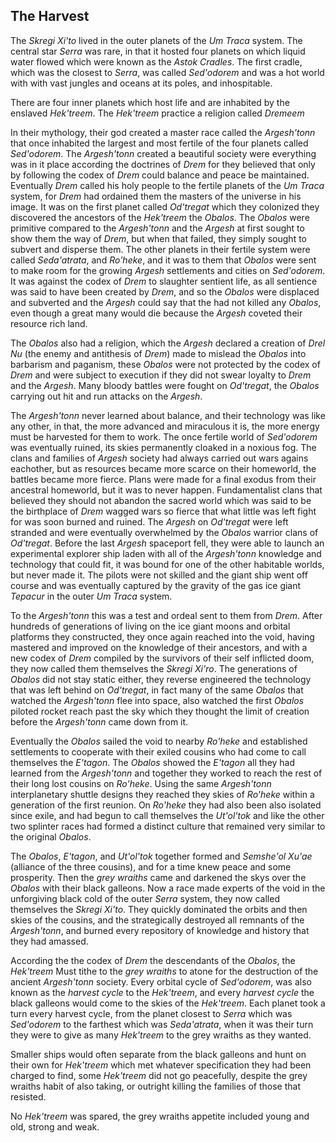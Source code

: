 ## The Harvest

The _Skregi Xi'to_ lived in the outer planets of the _Um Traca_ system. The central star _Serra_ was rare, in that it hosted four planets on which liquid water flowed which were known as the _Astok Cradles_. The first cradle, which was the closest to _Serra_, was called _Sed'odorem_ and was a hot world with with vast jungles and oceans at its poles, and inhospitable.

There are four inner planets which host life and are inhabited by the enslaved _Hek'treem_. The _Hek'treem_ practice a religion called _Dremeem_

In their mythology, their god created a master race called the _Argesh'tonn_ that once inhabited the largest and most fertile of the four planets called _Sed'odorem_. The _Argesh'tonn_ created a beautiful society were everything was in it place according the doctrines of _Drem_ for they believed that only by following the codex of _Drem_ could balance and peace be maintained. Eventually _Drem_ called his holy people to the fertile planets of the _Um Traca_ system, for _Drem_ had ordained them the masters of the universe in his image. It was on the first planet called _Od'tregat_ which they colonized they discovered the ancestors of the _Hek'treem_ the _Obalos_. The _Obalos_ were primitive compared to the _Argesh'tonn_ and the _Argesh_ at first sought to show them the way of _Drem_, but when that failed, they simply sought to subvert and disperse them. The other planets in their fertile system were called _Seda'atrata_, and _Ro'heke_, and it was to them that _Obalos_ were sent to make room for the growing _Argesh_ settlements and cities on _Sed'odorem_. It was against the codex of _Drem_ to slaughter sentient life, as all sentience was said to have been created by _Drem_, and so the _Obalos_ were displaced and subverted and the _Argesh_ could say that the had not killed any _Obalos_, even though a great many would die because the _Argesh_ coveted their resource rich land.

The _Obalos_ also had a religion, which the _Argesh_ declared a creation of _Drel Nu_ (the enemy and antithesis of _Drem_) made to mislead the _Obalos_ into barbarism and paganism, these _Obalos_ were not protected by the codex of _Drem_ and were subject to execution if they did not swear loyalty to _Drem_ and the _Argesh_. Many bloody battles were fought on _Od'tregat_, the _Obalos_ carrying out hit and run attacks on the _Argesh_.

The _Argesh'tonn_ never learned about balance, and their technology was like any other, in that, the more advanced and miraculous it is, the more energy must be harvested for them to work. The once fertile world of _Sed'odorem_ was eventually ruined, its skies permanently cloaked in a noxious fog. The clans and families of _Argesh_ society had always carried out wars agains eachother, but as resources became more scarce on their homeworld, the battles became more fierce. Plans were made for a final exodus from their ancestral homeworld, but it was to never happen. Fundamentalist clans that believed they should not abandon the sacred world which was said to be the birthplace of _Drem_ wagged wars so fierce that what little was left fight for was soon burned and ruined. The _Argesh_ on _Od'tregat_ were left stranded and were eventually overwhelmed by the _Obalos_ warrior clans of _Od'tregat_. Before the last _Argesh_ spaceport fell, they were able to launch an experimental explorer ship laden with all of the _Argesh'tonn_ knowledge and technology that could fit, it was bound for one of the other habitable worlds, but never made it. The pilots were not skilled and the giant ship went off course and was eventually captured by the gravity of the gas ice giant _Tepacur_ in the outer _Um Traca_ system.

To the _Argesh'tonn_ this was a test and ordeal sent to them from _Drem_. After hundreds of generations of living on the ice giant moons and orbital platforms they constructed, they once again reached into the void, having mastered and improved on the knowledge of their ancestors, and with a new codex of _Drem_ compiled by the survivors of their self inflicted doom, they now called them themselves the _Skregi Xi'ro_. The generations of _Obalos_ did not stay static either, they reverse engineered the technology that was left behind on _Od'tregat_, in fact many of the same _Obalos_ that watched the _Argesh'tonn_ flee into space, also watched the first _Obalos_ piloted rocket reach past the sky which they thought the limit of creation before the _Argesh'tonn_ came down from it.

Eventually the _Obalos_ sailed the void to nearby _Ro'heke_ and established settlements to cooperate with their exiled cousins who had come to call themselves the _E'tagon_. The _Obalos_ showed the _E'tagon_ all they had learned from the _Argesh'tonn_ and together they worked to reach the rest of their long lost cousins on _Ro'heke_. Using the same _Argesh'tonn_ interplanetary shuttle designs they reached they skies of _Ro'heke_ within a generation of the first reunion. On _Ro'heke_ they had also been also isolated since exile, and had begun to call themselves
the _Ut'ol'tok_ and like the other two splinter races had formed a distinct culture that remained very similar to the original _Obalos_.

The _Obalos_, _E'tagon_, and _Ut'ol'tok_ together formed and _Semshe'ol Xu'ae_ (alliance of the three cousins), and for a time knew peace and some prosperity. Then the _grey wraiths_ came and darkened the skys over the _Obalos_ with their black galleons. Now a race made experts of the void in the unforgiving black cold of the outer _Serra_ system, they now called themselves the _Skregi Xi'to_. They quickly dominated the orbits and then skies of the cousins, and the strategically destroyed all remnants of the _Argesh'tonn_, and burned every repository of knowledge and history that they had amassed.

According the the codex of _Drem_ the descendants of the _Obalos_, the _Hek'treem_ Must tithe to the _grey wraiths_ to atone for the destruction of the ancient _Argesh'tonn_ society. Every orbital cycle of _Sed'odorem_, was also known as the _harvest cycle_ to the _Hek'treem_, and every _harvest cycle_ the black galleons would come to the skies of the _Hek'treem_. Each planet took a turn every harvest cycle, from the planet closest to _Serra_ which was _Sed'odorem_ to the farthest which was _Seda'atrata_, when it was their turn they were to give as many _Hek'treem_ to the grey wraiths as they wanted.

Smaller ships would often separate from the black galleons and hunt on their own for _Hek'treem_ which met whatever specification they had been charged to find, some _Hek'treem_ did not go peacefully, despite the grey wraiths habit of also taking, or outright killing the families of those that resisted.

No _Hek'treem_ was spared, the grey wraiths appetite included young and old, strong and weak.
